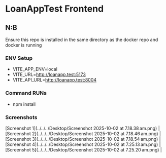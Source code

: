 # LoanAppTest Frontend

## N:B
Ensure this repo is installed in the same directory as the docker repo and docker is running

### ENV Setup
- VITE_APP_ENV=local
- VITE_URL=http://loanapp.test:5173
- VITE_API_URL=http://loanapp.test:8004

### Command RUNs
- npm install

### Screenshots
[Screenshot 1](../../../Desktop/Screenshot 2025-10-02 at 7.18.38 am.png) |
[Screenshot 2](../../../Desktop/Screenshot 2025-10-02 at 7.18.46 am.png) |
[Screenshot 3](../../../Desktop/Screenshot 2025-10-02 at 7.18.54 am.png) | 
[Screenshot 4](../../../Desktop/Screenshot 2025-10-02 at 7.25.13 am.png) |
[Screenshot 5](../../../Desktop/Screenshot 2025-10-02 at 7.25.20 am.png) | 
